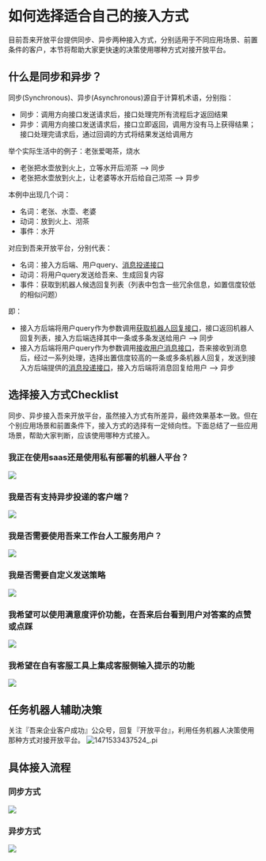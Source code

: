 # 如何选择适合自己的接入方式
目前吾来开放平台提供同步、异步两种接入方式，分别适用于不同应用场景、前置条件的客户，本节将帮助大家更快速的决策使用哪种方式对接开放平台。

## 什么是同步和异步？
同步(Synchronous)、异步(Asynchronous)源自于计算机术语，分别指：
- 同步：调用方向接口发送请求后，接口处理完所有流程后才返回结果
- 异步：调用方向接口发送请求后，接口立即返回，调用方没有马上获得结果；接口处理完请求后，通过回调的方式将结果发送给调用方

举个实际生活中的例子：老张爱喝茶，烧水
- 老张把水壶放到火上，立等水开后沏茶 --> 同步
- 老张把水壶放到火上，让老婆等水开后给自己沏茶 --> 异步

本例中出现几个词：
- 名词：老张、水壶、老婆
- 动词：放到火上、沏茶
- 事件：水开

对应到吾来开放平台，分别代表：
- 名词：接入方后端、用户query、[消息投递接口](http://openapi.wul.ai/1.3.0/docs#operation/CallbackMessage)
- 动词：将用户query发送给吾来、生成回复内容
- 事件：获取到机器人候选回复列表（列表中包含一些冗余信息，如置信度较低的相似问题）

即：
- 接入方后端将用户query作为参数调用[获取机器人回复接口](http://openapi.wul.ai/1.3.0/docs#operation/GetBotResponse)，接口返回机器人回复列表，接入方后端选择其中一条或多条发送给用户 --> 同步
- 接入方后端将用户query作为参数调用[接收用户消息接口](http://openapi.wul.ai/1.3.0/docs#operation/ReceiveMessage)，吾来接收到消息后，经过一系列处理，选择出置信度较高的一条或多条机器人回复，发送到接入方后端提供的[消息投递接口](http://openapi.wul.ai/1.3.0/docs#operation/CallbackMessage)，接入方后端将消息回复给用户 --> 异步


## 选择接入方式Checklist
同步、异步接入吾来开放平台，虽然接入方式有所差异，最终效果基本一致。但在个别应用场景和前置条件下，接入方式的选择有一定倾向性。下面总结了一些应用场景，帮助大家判断，应该使用哪种方式接入。

### 我正在使用saas还是使用私有部署的机器人平台？
![](http://pcufcif6r.bkt.clouddn.com/15332719258405.jpg)


### 我是否有支持异步投递的客户端？
![](http://pcufcif6r.bkt.clouddn.com/15333928606429.jpg)



### 我是否需要使用吾来工作台人工服务用户？
![](http://pcufcif6r.bkt.clouddn.com/15333928730032.jpg)


### 我是否需要自定义发送策略
![](http://pcufcif6r.bkt.clouddn.com/15333928867715.jpg)



### 我希望可以使用满意度评价功能，在吾来后台看到用户对答案的点赞或点踩
![](http://pcufcif6r.bkt.clouddn.com/15333800260441.jpg)

### 我希望在自有客服工具上集成客服侧输入提示的功能
![](http://pcufcif6r.bkt.clouddn.com/15334078544548.jpg)

## 任务机器人辅助决策
关注『吾来企业客户成功』公众号，回复『开放平台』，利用任务机器人决策使用那种方式对接开放平台。
![1471533437524_.pi](http://pcufcif6r.bkt.clouddn.com/1471533437524_.pic.jpg)

## 具体接入流程

### 同步方式
![](https://laiye-im-saas.oss-cn-beijing.aliyuncs.com/mweb/15329676556009.png)

### 异步方式
![](https://laiye-im-saas.oss-cn-beijing.aliyuncs.com/mweb/15329676754301.png)

